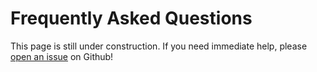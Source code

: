 # Frequently Asked Questions

This page is still under construction. If you need immediate help, please [open an issue](https://github.com/OpenOmics/bx/issues) on Github!

